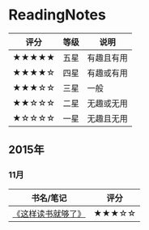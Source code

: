 # ReadingNotes
| 评分 | 等级 | 说明 |
|-----|------|-----|
| ★★★★★ | 五星 | 有趣且有用 |
| ★★★★☆ | 四星 | 有趣或有用 |
| ★★★☆☆ | 三星 | 一般 |
| ★★☆☆☆ | 二星 | 无趣或无用 |
| ★☆☆☆☆ | 一星 | 无趣且无用 |

## 2015年
### 11月
| 书名/笔记 | 评分 |
|----------|-----|
| [《这样读书就够了》](./2015/11/这样读书就够了.md) | ★★★☆☆ |
